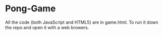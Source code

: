 # Pong-Game
All the code (both JavaScript and HTML5) are in game.html. To run it down the repo and open it with a web browers. 
